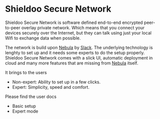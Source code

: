 # Shieldoo Secure Network

Shieldoo Secure Network  is software defined end-to-end encrypted peer-to-peer overlay private network. Which means that you connect your devices securely over the Internet, but they can talk using just your local Wifi to exchange data when possible.

The network is build upon [Nebula](https://github.com/slackhq/nebula) by [Slack](https://github.com/slackhq). The underlying technology is lenghty to set up and it needs some experts to do the setup properly. Shieldoo Secure Network comes with a slick UI, automatic deployment in cloud and many more features that are missing from [Nebula](https://github.com/slackhq/nebula) itself. 

It brings to the users
- Non-expert: Ability to set up in a few clicks.
- Expert: Simplicity, speed and comfort.

Please find the user docs
- Basic setup
- Expert mode

